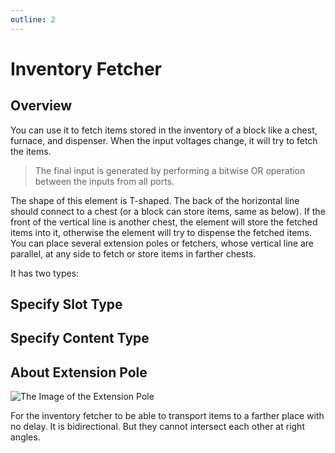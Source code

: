 ```yaml
---
outline: 2
---
```


<script setup lang="ts">
import ElectricConnection from "../../../components/ElectricElement/ElectricConnection";
import ElectricConnectorType from "../../../components/ElectricElement/ElectricConnectorType";
import ElectricConnectorDirection from "../../../components/ElectricElement/ElectricConnectorDirection";
import ElectricConnectionDisplayMode from "../../../components/ElectricElement/ElectricConnectionDisplayMode";
import IOPort from "../../../components/ElectricElement/IOPort";
import ElectricElement from "../../../components/ElectricElement/ElectricElement.vue";

let connections1 = [
    new ElectricConnection(ElectricConnectorDirection.All, ElectricConnectorType.Input, ElectricConnectionDisplayMode.StartAndEnd, [
        new IOPort(1, 8, "", "Specify slot"),
        new IOPort(9, 16, "", "Specify count"),
        new IOPort(17, 17, "", "If this is 1, the element will ignore specified count in operation, and will control as much as possible."),
        new IOPort(18, 18, "", "If this is 1, the element will not dispense.")
    ], true)
];
let connections2 = [
    new ElectricConnection(ElectricConnectorDirection.All, ElectricConnectorType.Input, ElectricConnectionDisplayMode.StartAndEnd, [
        new IOPort(1, 10, "", "Specify block content."),
        new IOPort(11, 11, "", "If this is 1, the element will also check the block data, otherwise not."),
        new IOPort(12, 12, "", "If this is 1, the element will fetch all items meet the conditions, otherwise only the first one."),
        new IOPort(13, 13, "", "If this is 1, the element will not dispense."),
        new IOPort(14, 14, "", "No Effect"),
        new IOPort(15, 32, "", "If the 11th bit is 1, specify the block data, otherwise no effect.")
    ], true)
];
</script>

# Inventory Fetcher <Badge text="v2.0"/>

## Overview

You can use it to fetch items stored in the inventory of a block like a chest, furnace, and dispenser. When the input voltages change, it will try to fetch the items.

> The final input is generated by performing a bitwise OR operation between the inputs from all ports.

The shape of this element is T-shaped. The back of the horizontal line should connect to a chest (or a block can store items, same as below). If the front of the vertical line is another chest, the element will store the fetched items into it, otherwise the element will try to dispense the fetched items. You can place several extension poles or fetchers, whose vertical line are parallel, at any side to fetch or store items in farther chests.

It has two types:

## Specify Slot Type

<ElectricElement imgAltPrefix="Inventory Fetcher - Specify Slot" :connections="connections1" imgSrc="/images/expand/transportation/GVInventoryFetcherBlock0.webp"/>

## Specify Content Type

<ElectricElement imgAltPrefix="Inventory Fetcher - Specify Content" :connections="connections2" imgSrc="/images/expand/transportation/GVInventoryFetcherBlock2.webp"/>

## About Extension Pole

<img alt="The Image of the Extension Pole" src="/images/expand/transportation/GVInventoryFetcherBlock1.webp" class="center_image small">

For the inventory fetcher to be able to transport items to a farther place with no delay. It is bidirectional. But they cannot intersect each other at right angles.